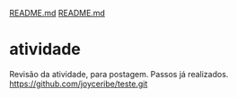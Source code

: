 [README.md](https://github.com/douglasdosreis/atividade/files/7087566/README.md)
[README.md](https://github.com/douglasdosreis/atividade/files/7087554/README.md)
# atividade
Revisão da atividade, para postagem. Passos já realizados.
https://github.com/joyceribe/teste.git
